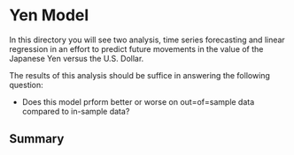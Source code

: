 # Yen Model

In this directory you will see two analysis, time series forecasting and linear regression in an effort to predict future movements in the value of the Japanese Yen versus the U.S. Dollar.

The results of this analysis should be suffice in answering the following question:

- Does this model prform better or worse on out=of=sample data compared to in-sample data?

## Summary 